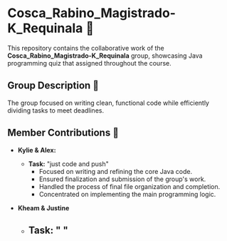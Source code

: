 # Cosca_Rabino_Magistrado-K_Requinala 🚀

This repository contains the collaborative work of the **Cosca_Rabino_Magistrado-K_Requinala** group, showcasing Java programming quiz that assigned throughout the course.

## Group Description 🚀
The group focused on writing clean, functional code while efficiently dividing tasks to meet deadlines.

## Member Contributions 🚀
- **Kylie & Alex:**
   - **Task:** "just code and push" 
      - Focused on writing and refining the core Java code.
      - Ensured finalization and submission of the group's work.
      - Handled the process of final file organization and completion.
      - Concentrated on implementing the main programming logic.

- **Kheam & Justine**
  - **Task:** "          "
      - 

